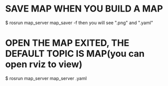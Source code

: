 # SAVE MAP WHEN YOU BUILD A MAP
$ rosrun map_server map_saver -f <mapname>
then you will see "<mapname>.png" and "<mapname>.yaml"

# OPEN THE MAP EXITED, THE DEFAULT TOPIC IS MAP(you can open rviz to view)
$ rosrun map_server map_server <mapname>.yaml
